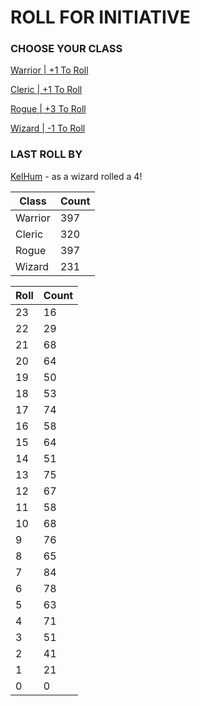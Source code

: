 # ROLL FOR INITIATIVE
### CHOOSE YOUR CLASS

[Warrior | +1 To Roll](https://github.com/benjaminsampica/benjaminsampica/issues/new?title=roll%7Cwarrior&body=Just+click+%27Submit+new+issue%27.)

[Cleric | +1 To Roll](https://github.com/benjaminsampica/benjaminsampica/issues/new?title=roll%7Ccleric&body=Just+click+%27Submit+new+issue%27.)

[Rogue | +3 To Roll](https://github.com/benjaminsampica/benjaminsampica/issues/new?title=roll%7Crogue&body=Just+click+%27Submit+new+issue%27.)

[Wizard | -1 To Roll](https://github.com/benjaminsampica/benjaminsampica/issues/new?title=roll%7Cwizard&body=Just+click+%27Submit+new+issue%27.)
### LAST ROLL BY
[KelHum](https://www.github.com/KelHum) - as a wizard rolled a 4!

|Class|Count|
|-|-|
|Warrior|397|
|Cleric|320|
|Rogue|397|
|Wizard|231|

|Roll|Count|
|-|-|
|23|16
|22|29
|21|68
|20|64
|19|50
|18|53
|17|74
|16|58
|15|64
|14|51
|13|75
|12|67
|11|58
|10|68
|9|76
|8|65
|7|84
|6|78
|5|63
|4|71
|3|51
|2|41
|1|21
|0|0
